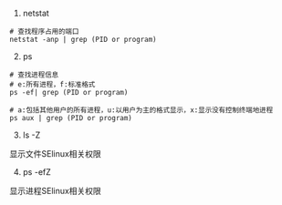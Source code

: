 1. netstat
```shell
# 查找程序占用的端口
netstat -anp | grep (PID or program)
```

2. ps
```shell
# 查找进程信息
# e:所有进程，f:标准格式
ps -ef| grep (PID or program)

# a:包括其他用户的所有进程，u:以用户为主的格式显示，x:显示没有控制终端地进程
ps aux | grep (PID or program)

```

3. ls -Z 

显示文件SElinux相关权限

4. ps -efZ

显示进程SElinux相关权限